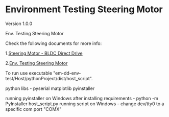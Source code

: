 # Environment Testing Steering Motor

Version 1.0.0

Env. Testing Steering Motor

Check the following documents for more info:

1.[Steering Motor - BLDC Direct Drive](https://bw-robotics.atlassian.net/wiki/spaces/RH/pages/379224384/Steering+Motor+-+BLDC+Direct+Drive)

2.[Env. Testing Steering Motor](https://bw-robotics.atlassian.net/wiki/spaces/RH/pages/436994564/Env.+Testing+Steering+Motor)

To run use executable "em-dd-env-test/Host/pythonProject/dist/host_script".

python libs -
pyserial
matplotlib
pyinstaller

running pyinstaller on Windows after installing requirements - python -m PyInstaller host_script.py
running script on Windows - change dev/tty0 to a specific com port "COMX"
